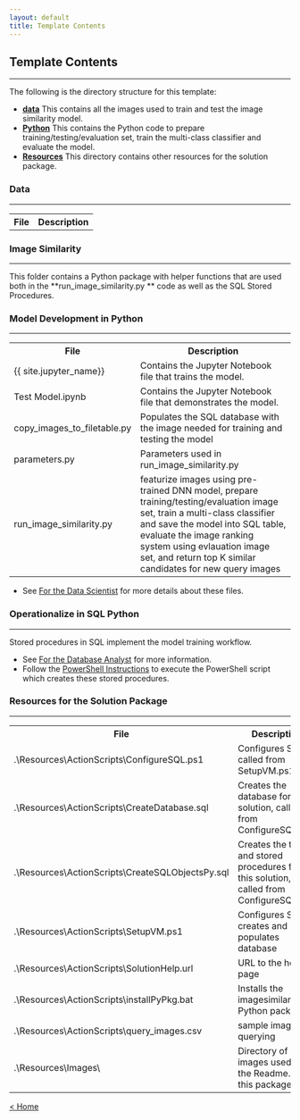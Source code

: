 ```yaml
---
layout: default
title: Template Contents
---
```


## Template Contents
--------------------

The following is the directory structure for this template:

- [**data**](#data)  This contains all the images used to train and test the image similarity model.
- [**Python**](#model-development-in-python)  This contains the Python code to prepare training/testing/evaluation set, train the multi-class classifier and evaluate the model.
- [**Resources**](#resources-for-the-solution-packet) This directory contains other resources for the solution package.




### Data
----------------------------

<table class="table table-striped table-condensed">
<tr><th> File </th><th> Description</th></tr>

</table>

### Image Similarity
----------------------------
This folder contains a Python package with helper functions that are used both in the **run_image_similarity.py ** code as well as the SQL Stored Procedures. 

### Model Development in Python
-------------------------

<table class="table table-striped table-condensed">
<tr><th> File </th><th> Description </th></tr>
<tr><td> {{ site.jupyter_name}}  </td><td> Contains the Jupyter Notebook file that trains the model. </td></tr>
<tr><td> Test Model.ipynb  </td><td> Contains the Jupyter Notebook file that demonstrates the model. </td></tr>
<tr><td>copy_images_to_filetable.py  </td><td> Populates the SQL database with the image needed for training and testing the model </td></tr>
<tr><td>parameters.py  </td><td> Parameters used in run_image_similarity.py  </td></tr>
<tr><td>run_image_similarity.py  </td><td> featurize images using pre-trained DNN model, prepare training/testing/evaluation image set, train a multi-class classifier and save the model into SQL table, evaluate the image ranking system using evlauation image set, and  return top K similar candidates for new query images</td></tr>
</table>


* See [For the Data Scientist](data_scientist.html) for more details about these files.


### Operationalize in SQL Python 
-------------------------------------------------------
Stored procedures in SQL implement the model training workflow. 

* See [ For the Database Analyst](dba.html) for more information.
* Follow the [PowerShell Instructions](Powershell_Instructions.html) to execute the PowerShell script which creates these stored procedures.

### Resources for the Solution Package
------------------------------------

<table class="table table-striped table-condensed">
<tr><th> File </th><th> Description </th></tr>

<tr><td> .\Resources\ActionScripts\ConfigureSQL.ps1</td><td>Configures SQL, called from SetupVM.ps1  </td></tr>
<tr><td> .\Resources\ActionScripts\CreateDatabase.sql</td><td>Creates the database for this solution, called from ConfigureSQL.ps1  </td></tr>
<tr><td> .\Resources\ActionScripts\CreateSQLObjectsPy.sql</td><td>Creates the tables and stored procedures for this solution, called from ConfigureSQL.ps1   </td></tr>
<tr><td> .\Resources\ActionScripts\SetupVM.ps1</td><td>Configures SQL, creates and populates database</td></tr>
<tr><td> .\Resources\ActionScripts\SolutionHelp.url</td><td>URL to the help page </td></tr>
<tr><td> .\Resources\ActionScripts\installPyPkg.bat</td><td>Installs the imagesimilarity Python package   </td></tr>
<tr><td> .\Resources\ActionScripts\query_images.csv</td><td>sample images for querying   </td></tr>
<tr><td> .\Resources\Images\ </td><td> Directory of images used for the  Readme.md  in this package. </td></tr>
</table>




[&lt; Home](index.html)
